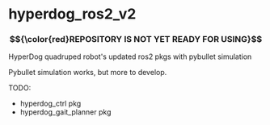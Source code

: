# hyperdog_ros2_v2



### $${\color{red}REPOSITORY IS NOT YET READY FOR USING}$$ 



HyperDog quadruped robot's updated ros2 pkgs with pybullet simulation


Pybullet simulation works, but more to develop.


TODO:
  - hyperdog_ctrl pkg
  - hyperdog_gait_planner pkg

  
